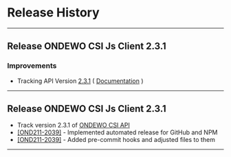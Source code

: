 # Release History

***************** 
## Release ONDEWO CSI Js Client 2.3.1 
 
### Improvements 
 * Tracking API Version [2.3.1](https://github.com/ondewo/ondewo-csi-api/releases/tag/2.3.1) ( [Documentation](https://ondewo.github.io/ondewo-csi-api/) ) 

*****************

## Release ONDEWO CSI Js Client 2.3.1

* Track version 2.3.1 of [ONDEWO CSI API](https://github.com/ondewo/ondewo-csi-api/releases/2.3.1)
* [[OND211-2039]](https://ondewo.atlassian.net/browse/OND211-2039) - Implemented automated release for GitHub and NPM
* [[OND211-2039]](https://ondewo.atlassian.net/browse/OND211-2039) - Added pre-commit hooks and adjusted files to them

*****************
